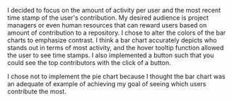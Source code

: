 I decided to focus on the amount of activity per user and the most recent time stamp of the user's contribution. My desired audience is project managers or even human resources that can reward users based on amount of contribution to a repository. I chose to alter the colors of the bar charts to emphasize contrast. I think a bar chart accurately depicts who stands out in terms of most activity, and the hover tooltip function allowed the user to see time stamps. I also implemented a button such that you could see the top contributors with the click of a button.

I chose not to implement the pie chart because I thought the bar chart was an adequate of example of achieving my goal of seeing which users contribute the most. 
